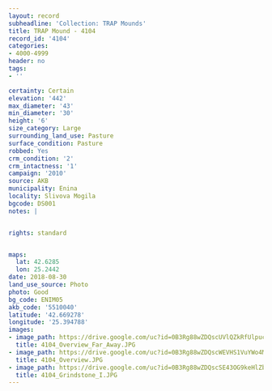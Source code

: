```yaml
---
layout: record
subheadline: 'Collection: TRAP Mounds'
title: TRAP Mound - 4104
record_id: '4104'
categories:
- 4000-4999
header: no
tags:
- ''

certainty: Certain
elevation: '442'
max_diameter: '43'
min_diameter: '30'
height: '6'
size_category: Large
surrounding_land_use: Pasture
surface_condition: Pasture
robbed: Yes
crm_condition: '2'
crm_intactness: '1'
campaign: '2010'
source: AKB
municipality: Enina
locality: Slivova Mogila
bgcode: DS001
notes: |


rights: standard


maps:
  lat: 42.6285
  lon: 25.2442
date: 2018-08-30
land_use_source: Photo
photo: Good
bg_code: ENIM05
akb_code: '5510040'
latitude: '42.669278'
longitude: '25.394788'
images:
- image_path: https://drive.google.com/uc?id=0B3Rg88wZDQscUVlQZkRfUlpucGc
  title: 4104_Overview_Far_Away.JPG
- image_path: https://drive.google.com/uc?id=0B3Rg88wZDQscWEVHS1VuYWo4MnM
  title: 4104_Overview.JPG
- image_path: https://drive.google.com/uc?id=0B3Rg88wZDQscSE43OG9keHlZbUU
  title: 4104_Grindstone_I.JPG
---
```

